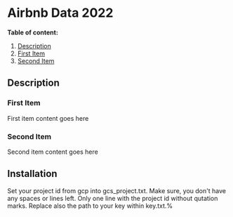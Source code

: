 # Airbnb Data 2022

**Table of content:**
 1. [Description](#item-one)
 2. [First Item](#item-two)
 3. [Second Item](#item-three)
 
 <!-- headings -->
 <a id="item-one"></a>
 ## Description

 
 <a id="item-two"></a>
 ### First Item
 First item content goes here
 
 <a id="item-three"></a>
 ### Second Item
 Second item content goes here

## Installation
Set your project id from gcp into gcs_project.txt. Make sure, you don't have any spaces or lines left. Only one line with the project id without qutation marks. Replace also the path to your key within key.txt.%


